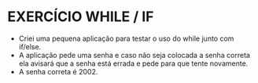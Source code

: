 # EXERCÍCIO WHILE / IF

- Criei uma pequena aplicação para testar o uso do while junto com if/else.
- A aplicação pede uma senha e caso não seja colocada a senha correta ela avisará que a senha está errada e pede para que tente novamente.
- A senha correta é 2002. 
